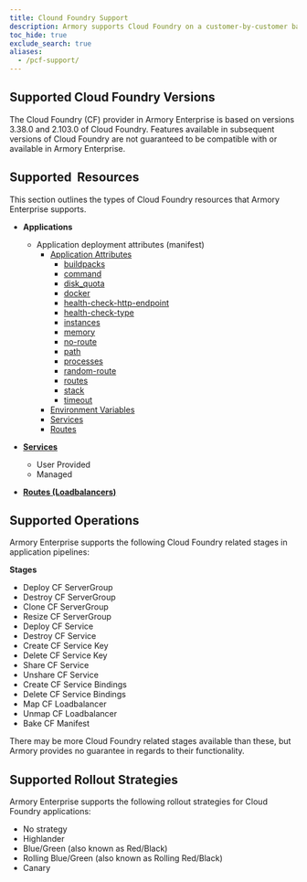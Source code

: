 ```yaml
---
title: Clound Foundry Support 
description: Armory supports Cloud Foundry on a customer-by-customer basis. Additionally, Armory's support for the Cloud Foundry provider in Armory Enterprise is limited to what is explicitly defined on this page. 
toc_hide: true
exclude_search: true
aliases:
  - /pcf-support/
---
```


## Supported Cloud Foundry Versions

The Cloud Foundry (CF) provider in Armory Enterprise is based on versions 3.38.0 and 2.103.0 of Cloud Foundry. Features available in subsequent versions of Cloud Foundry are not guaranteed to be compatible with or available in Armory Enterprise.

## Supported  Resources

This section outlines the types of Cloud Foundry resources that Armory Enterprise supports.

* **Applications**
  - Application deployment attributes (manifest)
      - [Application Attributes](https://docs.cloudfoundry.org/devguide/deploy-apps/manifest-attributes.html#optional-attributes)
          - [buildpacks](https://docs.cloudfoundry.org/devguide/deploy-apps/manifest-attributes.html#buildpack)
          - [command](https://docs.cloudfoundry.org/devguide/deploy-apps/manifest-attributes.html#start-commands)
          - [disk_quota](https://docs.cloudfoundry.org/devguide/deploy-apps/manifest-attributes.html#disk-quota)
          - [docker](https://docs.cloudfoundry.org/devguide/deploy-apps/manifest-attributes.html#docker)
          - [health-check-http-endpoint](https://docs.cloudfoundry.org/devguide/deploy-apps/manifest-attributes.html#health-check-http-endpoint)
          - [health-check-type](https://docs.cloudfoundry.org/devguide/deploy-apps/manifest-attributes.html#health-check-type)
          - [instances](https://docs.cloudfoundry.org/devguide/deploy-apps/manifest-attributes.html#instances)
          - [memory](https://docs.cloudfoundry.org/devguide/deploy-apps/manifest-attributes.html#memory)
          - [no-route](https://docs.cloudfoundry.org/devguide/deploy-apps/manifest-attributes.html#no-route)
          - [path](https://docs.cloudfoundry.org/devguide/deploy-apps/manifest-attributes.html#path)
          - [processes](https://docs.cloudfoundry.org/devguide/deploy-apps/manifest-attributes.html#processes)
          - [random-route](https://docs.cloudfoundry.org/devguide/deploy-apps/manifest-attributes.html#random-route)
          - [routes](https://docs.cloudfoundry.org/devguide/deploy-apps/manifest-attributes.html#routes)
          - [stack](https://docs.cloudfoundry.org/devguide/deploy-apps/manifest-attributes.html#stack)
          - [timeout](https://docs.cloudfoundry.org/devguide/deploy-apps/manifest-attributes.html#timeout)
      - [Environment Variables](https://docs.cloudfoundry.org/devguide/deploy-apps/manifest-attributes.html#env-block)
      - [Services](https://docs.cloudfoundry.org/devguide/deploy-apps/manifest-attributes.html#services-block)
      - [Routes](https://docs.cloudfoundry.org/devguide/deploy-apps/routes-domains.html) 

* **[Services](https://docs.cloudfoundry.org/devguide/services/)**
  - User Provided
  - Managed
* **[Routes (Loadbalancers)](https://docs.cloudfoundry.org/devguide/deploy-apps/routes-domains.html)**



## Supported Operations

Armory Enterprise supports the following Cloud Foundry related stages in application pipelines:

**Stages**
  - Deploy CF ServerGroup
  - Destroy CF ServerGroup
  - Clone CF ServerGroup
  - Resize CF ServerGroup
  - Deploy CF Service
  - Destroy CF Service
  - Create CF Service Key
  - Delete CF Service Key
  - Share CF Service
  - Unshare CF Service
  - Create CF Service Bindings
  - Delete CF Service Bindings
  - Map CF Loadbalancer
  - Unmap CF Loadbalancer
  - Bake CF Manifest

There may be more Cloud Foundry related stages available than these, but Armory provides no guarantee in regards to their functionality.

## Supported Rollout Strategies

Armory Enterprise supports the following rollout strategies for Cloud Foundry applications:

- No strategy
- Highlander
- Blue/Green (also known as Red/Black)
- Rolling Blue/Green (also known as Rolling Red/Black)
- Canary
